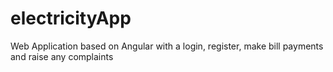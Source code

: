 # electricityApp
Web Application based on Angular with a login, register, make bill payments and raise any complaints
